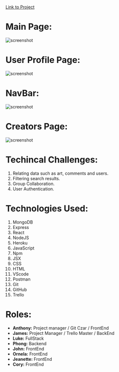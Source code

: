 
[Link to Project](https://atelier-collaboration.herokuapp.com
)


# Main  Page:
![screenshot](https://i.imgur.com/aPydPtB.png)

# User Profile Page:
![screenshot](https://i.imgur.com/D9VnuxF.png)

# NavBar:
![screenshot](https://i.imgur.com/ez1UeVR.png)

# Creators Page:
![screenshot](https://i.imgur.com/EeyjGTG.png)


# Techincal Challenges:

1. Relating data such as art, comments and users.
2. Filtering search results.
3. Group Collaboration.
4. User Authentication.

# Technologies Used:

1. MongoDB
2. Express
3. React
4. NodeJS
5. Heroku
6. JavaScript
7. Npm
8. JSX
9. CSS
10. HTML
11. VScode
12. Postman
13. Git
14. GitHub
15. Trello

# Roles:
- **Anthony:** Project manager / Git Czar / FrontEnd
- **James:**	Project Manager / Trello Master / BackEnd
- **Luke:**	FullStack
- **Phong:**  Backend
- **John:** 	FrontEnd
- **Ornela:** 	FrontEnd
- **Jeanette:** FrontEnd
- **Cory:** 	FrontEnd
